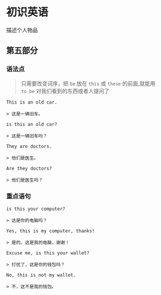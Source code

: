 # 初识英语

描述个人物品

## 第五部分

### 语法点

> 只需要改变词序，把 `be` 放在 `this` 或 `these` 的前面,就能用  
> `to be` 对我们看到的东西或者人提问了

```text
This is an old car.

> 这是一辆旧车。
```

```text
is this an old car?

> 这是一辆旧车吗？
```

```text
They are doctors.

> 他们是医生。
```

```text
Are they doctors?

> 他们是医生吗？
```

### 重点语句

```text
is this your computer?

> 这是你的电脑吗？
```

```text
Yes, this is my computer, thanks!

> 是的，这是我的电脑，谢谢！
```

```text
Excuse me, is this your wallet?

> 打扰了，这是你的钱包吗？
```

```text
No, this is not my wallet.

> 不，这不是我的钱包。
```

